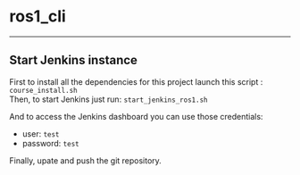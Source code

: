 # ros1_cli

---

## Start Jenkins instance

First to install all the dependencies for this project launch this script : `course_install.sh`     
Then, to start Jenkins just run: `start_jenkins_ros1.sh`

And to access the Jenkins dashboard you can use those credentials:
- user: `test`      
- password: `test`      

Finally, upate and push the git repository. 